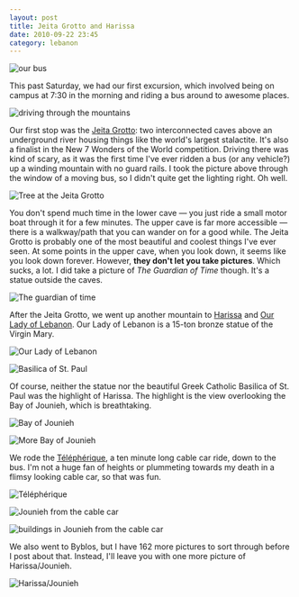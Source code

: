 ```yaml
---
layout: post
title: Jeita Grotto and Harissa
date: 2010-09-22 23:45
category: lebanon
---
```


![our bus](/photo/lebanon/09/22/IMG_0904.JPG)

This past Saturday, we had our first excursion, which involved being on campus at 7:30 in the morning and riding a bus around to awesome places.

![driving through the mountains](/photo/lebanon/09/22/IMG_0862.JPG)

Our first stop was the [Jeita Grotto](http://en.wikipedia.org/wiki/Jeita_Grotto): two interconnected caves above an underground river housing things like the world's largest stalactite. It's also a finalist in the New 7 Wonders of the World competition. Driving there was kind of scary, as it was the first time I've ever ridden a bus (or any vehicle?) up a winding mountain with no guard rails. I took the picture above through the window of a moving bus, so I didn't quite get the lighting right. Oh well.

![Tree at the Jeita Grotto](/photo/lebanon/09/22/IMG_0889.JPG)

You don't spend much time in the lower cave &mdash; you just ride a small motor boat through it for a few minutes. The upper cave is far more accessible &mdash; there is a walkway/path that you can wander on for a good while. The Jeita Grotto is probably one of the most beautiful and coolest things I've ever seen. At some points in the upper cave, when you look down, it seems like you look down forever. However, **they don't let you take pictures**. Which sucks, a lot. I did take a picture of *The Guardian of Time* though. It's a statue outside the caves.

![The guardian of time](/photo/lebanon/09/22/IMG_0900.JPG)

After the Jeita Grotto, we went up another mountain to [Harissa](http://en.wikipedia.org/wiki/Harissa,_Lebanon) and [Our Lady of Lebanon](http://en.wikipedia.org/wiki/Our_Lady_of_Lebanon). Our Lady of Lebanon is a 15-ton bronze statue of the Virgin Mary.

![Our Lady of Lebanon](/photo/lebanon/09/22/IMG_0952.JPG)

![Basilica of St. Paul](/photo/lebanon/09/22/IMG_0947.JPG)

Of course, neither the statue nor the beautiful Greek Catholic Basilica of St. Paul was the highlight of Harissa. The highlight is the view overlooking the Bay of Jounieh, which is breathtaking.

![Bay of Jounieh](/photo/lebanon/09/22/IMG_0950.JPG)

![More Bay of Jounieh](/photo/lebanon/09/22/IMG_0956.JPG)

We rode the [Téléphérique][Téléphérique], a ten minute long cable car ride, down to the bus. I'm not a huge fan of heights or plummeting towards my death in a flimsy looking cable car, so that was fun.

![Téléphérique](/photo/lebanon/09/22/IMG_0964.JPG)

![Jounieh from the cable car](/photo/lebanon/09/22/IMG_0972.JPG)

![buildings in Jounieh from the cable car](/photo/lebanon/09/22/IMG_0981.JPG)

We also went to Byblos, but I have 162 more pictures to sort through before I post about that. Instead, I'll leave you with one more picture of Harissa/Jounieh.

![Harissa/Jounieh](/photo/lebanon/09/22/IMG_0944.JPG)

[Téléphérique]: http://en.wikipedia.org/wiki/T%C3%A9l%C3%A9ph%C3%A9rique_(Jounieh)
